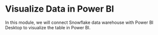 # Visualize Data in Power BI
In this module, we will connect Snowflake data warehouse with Power BI Desktop to visualize the table in Power BI.

## 
